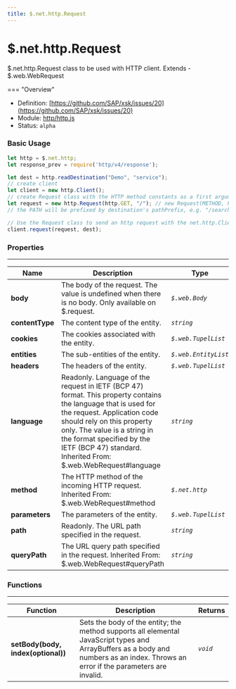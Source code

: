 ```yaml
---
title: $.net.http.Request
---
```


$.net.http.Request
===

$.net.http.Request class to be used with HTTP client. Extends - $.web.WebRequest

=== "Overview"
- Definition: [https://github.com/SAP/xsk/issues/20](https://github.com/SAP/xsk/issues/20)
- Module: [http/http.js](https://github.com/SAP/xsk/tree/main/modules/api/api-xsjs/src/main/resources/xsk/http/http.js)
- Status: `alpha`

### Basic Usage

```javascript
let http = $.net.http;
let response_prev = require('http/v4/response');

let dest = http.readDestination("Demo", "service");
// create client
let client = new http.Client();
// create Request class with the HTTP method constants as a first argument and the path of the resource as a second
let request = new http.Request(http.GET, "/"); // new Request(METHOD, PATH)
// the PATH will be prefixed by destination's pathPrefix, e.g. "/search?" on the request

// Use the Request class to send an http request with the net.http.Client class
client.request(request, dest);
```

### Properties

---

| Name            | Description                                                                                                                                                                                                                                                                                             | Type                 |
|-----------------|---------------------------------------------------------------------------------------------------------------------------------------------------------------------------------------------------------------------------------------------------------------------------------------------------------|----------------------|
| **body**        | The body of the request. The value is undefined when there is no body. Only available on $.request.                                                                                                                                                                                                     | _`$.web.Body`_       |
| **contentType** | The content type of the entity.                                                                                                                                                                                                                                                                         | _`string`_           |
| **cookies**     | The cookies associated with the entity.                                                                                                                                                                                                                                                                 | _`$.web.TupelList`_  |
| **entities**    | The sub-entities of the entity.                                                                                                                                                                                                                                                                         | _`$.web.EntityList`_ |
| **headers**     | The headers of the entity.                                                                                                                                                                                                                                                                              | _`$.web.TupelList`_  |
| **language**    | Readonly. Language of the request in IETF (BCP 47) format. This property contains the language that is used for the request. Application code should rely on this property only. The value is a string in the format specified by the IETF (BCP 47) standard. Inherited From: $.web.WebRequest#language | _`string`_           |
| **method**      | The HTTP method of the incoming HTTP request. Inherited From: $.web.WebRequest#method                                                                                                                                                                                                                   | _`$.net.http`_       |
| **parameters**  | The parameters of the entity.                                                                                                                                                                                                                                                                           | _`$.web.TupelList`_  |
| **path**        | Readonly. The URL path specified in the request.                                                                                                                                                                                                                                                        | _`string`_           |
| **queryPath**   | The URL query path specified in the request. Inherited From: $.web.WebRequest#queryPath                                                                                                                                                                                                                 | _`string`_           |

### Functions

---

| Function                           | Description                                                                                                                                                                        | Returns |
|------------------------------------|------------------------------------------------------------------------------------------------------------------------------------------------------------------------------------|---------|
| **setBody(body, index(optional))** | Sets the body of the entity; the method supports all elemental JavaScript types and ArrayBuffers as a body and numbers as an index. Throws an error if the parameters are invalid. | _`void`_|